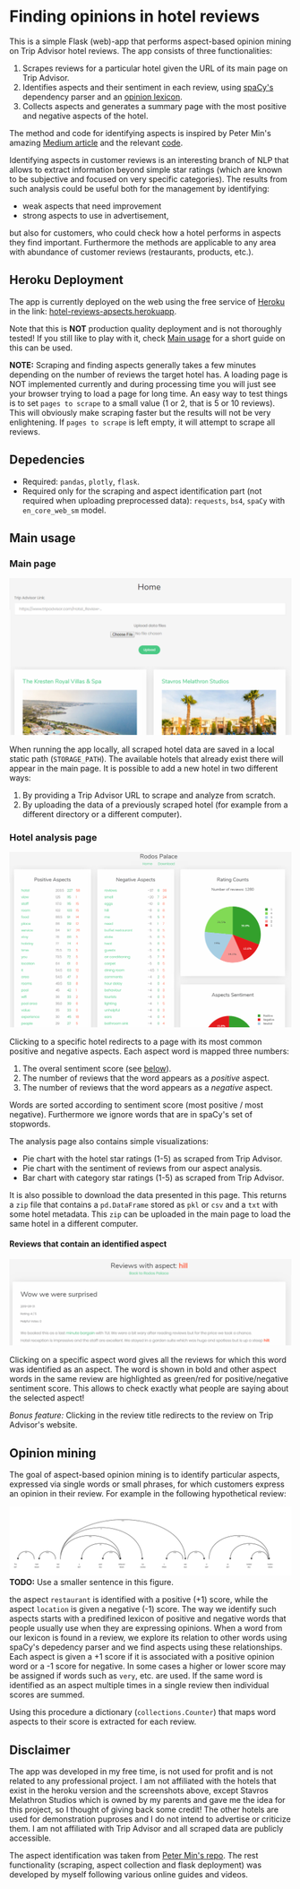 # Finding opinions in hotel reviews

This is a simple Flask (web)-app that performs aspect-based opinion mining on Trip Advisor hotel reviews. The app consists of three functionalities:

1. Scrapes reviews for a particular hotel given the URL of its main page on Trip Advisor.
2. Identifies aspects and their sentiment in each review, using [spaCy's](https://github.com/explosion/spaCy) dependency parser and an [opinion lexicon](https://www.cs.uic.edu/~liub/FBS/sentiment-analysis.html).
3. Collects aspects and generates a summary page with the most positive and negative aspects of the hotel.

The method and code for identifying aspects is inspired by Peter Min's amazing [Medium article](https://medium.com/@pmin91/aspect-based-opinion-mining-nlp-with-python-a53eb4752800) and the relevant [code](https://github.com/pmin91/DS_projects). 

Identifying aspects in customer reviews is an interesting branch of NLP that allows to extract information beyond simple star ratings (which are known to be subjective and focused on very specific categories). The results from such analysis could be useful both for the management by identifying:
  * weak aspects that need improvement
  * strong aspects to use in advertisement,
  
but also for customers, who could check how a hotel performs in aspects they find important. Furthermore the methods are applicable to any area with abundance of customer reviews (restaurants, products, etc.).
 
 ## Heroku Deployment

The app is currently deployed on the web using the free service of [Heroku](https://www.heroku.com) in the link:
[hotel-reviews-apsects.herokuapp](https://hotel-reviews-aspects.herokuapp.com/). 

Note that this is **NOT** production quality deployment and is not thoroughly tested! If you still like to play with it, check [Main usage](#main-usage) for a short guide on this can be used.

**NOTE:** Scraping and finding aspects generally takes a few minutes depending on the number of reviews the target hotel has. A loading page is NOT implemented currently and during processing time you will just see your browser trying to load a page for long time. An easy way to test things is to set `pages to scrape` to a small value (1 or 2, that is 5 or 10 reviews). This will obviously make scraping faster but the results will not be very enlightening. If `pages to scrape` is left empty, it will attempt to scrape all reviews.

## Depedencies

 * Required: `pandas`, `plotly`, `flask`.
 * Required only for the scraping and aspect identification part (not required when uploading preprocessed data): `requests`, `bs4`, `spaCy` with `en_core_web_sm` model.

## Main usage

### Main page

![mainpage](https://github.com/stavros11/Review-Aspects-App/blob/e88a3de4069d5e013cc524a259c9ad981ebd2b42/screenshots/homepage.png?raw=true)

When running the app locally, all scraped hotel data are saved in a local static path (`STORAGE_PATH`). The available hotels that already exist there will appear in the main page. It is possible to add a new hotel in two different ways:
 
 1. By providing a Trip Advisor URL to scrape and analyze from scratch.
 2. By uploading the data of a previously scraped hotel (for example from a different directory or a different computer).
 
### Hotel analysis page

![analysispage](https://github.com/stavros11/Review-Aspects-App/blob/45002dc995708404eef5726cf9b92d0bc29b7116/screenshots/analysispage.png?raw=true)

Clicking to a specific hotel redirects to a page with its most common positive and negative aspects. Each aspect word is mapped three numbers:
  1. The overal sentiment score (see [below](#opinion-mining)).
  2. The number of reviews that the word appears as a *positive* aspect.
  3. The number of reviews that the word appears as a *negative* aspect.
  
Words are sorted according to sentiment score (most positive / most negative). Furthermore we ignore words that are in spaCy's set of stopwords.

The analysis page also contains simple visualizations:
  * Pie chart with the hotel star ratings (1-5) as scraped from Trip Advisor.
  * Pie chart with the sentiment of reviews from our aspect analysis.
  * Bar chart with category star ratings (1-5) as scraped from Trip Advisor.
  
It is also possible to download the data presented in this page. This returns a `zip` file that contains a `pd.DataFrame` stored as `pkl` or `csv` and a `txt` with some hotel metadata. This `zip` can be uploaded in the main page to load the same hotel in a different computer.
  
#### Reviews that contain an identified aspect

![reviewpage](https://github.com/stavros11/Review-Aspects-App/blob/45002dc995708404eef5726cf9b92d0bc29b7116/screenshots/reviewpage.png?raw=true)

Clicking on a specific aspect word gives all the reviews for which this word was identified as an aspect. The word is shown in bold and other aspect words in the same review are highlighted as green/red for positive/negative sentiment score. This allows to check exactly what people are saying about the selected aspect!

*Bonus feature:* Clicking in the review title redirects to the review on Trip Advisor's website.

## Opinion mining

The goal of aspect-based opinion mining is to identify particular aspects, expressed via single words or small phrases, for which customers express an opinion in their review. For example in the following hypothetical review:

![spacyparser](https://github.com/stavros11/Review-Aspects-App/blob/ba42eaf1910501b3e41cbda1a574ed2cb5943799/screenshots/spacyparser.png?raw=true)
**TODO:** Use a smaller sentence in this figure.

the aspect `restaurant` is identified with a positive (+1) score, while the aspect `location` is given a negative (-1) score. The way we identify such aspects starts with a predifined lexicon of positive and negative words that people usually use when they are expressing opinions. When a word from our lexicon is found in a review, we explore its relation to other words using spaCy's depedency parser and we find aspects using these relationships. Each aspect is given a +1 score if it is associated with a positive opinion word or a -1 score for negative. In some cases a higher or lower score may be assigned if words such as `very`, etc. are used. If the same word is identified as an aspect multiple times in a single review then individual scores are summed. 

Using this procedure a dictionary (`collections.Counter`) that maps word aspects to their score is extracted for each review.

## Disclaimer

The app was developed in my free time, is not used for profit and is not related to any professional project. I am not affiliated with the hotels that exist in the heroku version and the screenshots above, except Stavros Melathron Studios which is owned by my parents and gave me the idea for this project, so I thought of giving back some credit! The other hotels are used for demonstration puproses and I do not intend to advertise or criticize them. I am not affiliated with Trip Advisor and all scraped data are publicly accessible.

The aspect identification was taken from [Peter Min's repo](https://github.com/pmin91/DS_projects). The rest functionality (scraping, aspect collection and flask deployment) was developed by myself following various online guides and videos.
